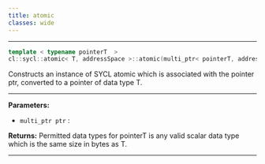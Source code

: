 ```yaml
---
title: atomic
classes: wide
---
```



---

```cpp
template < typename pointerT  >
cl::sycl::atomic< T, addressSpace >::atomic(multi_ptr< pointerT, addressSpace > ptr)
```


Constructs an instance of SYCL atomic which is associated with the pointer ptr, converted to a pointer of data type T. 


---
**Parameters:**

 - `multi_ptr ptr`
: 

**Returns:** Permitted data types for pointerT is any valid scalar data type which is the same size in bytes as T.

---
